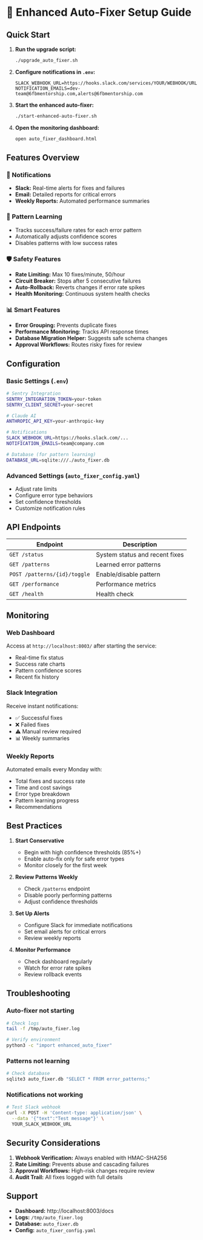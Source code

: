 # 🤖 Enhanced Auto-Fixer Setup Guide

## Quick Start

1. **Run the upgrade script:**
   ```bash
   ./upgrade_auto_fixer.sh
   ```

2. **Configure notifications in `.env`:**
   ```
   SLACK_WEBHOOK_URL=https://hooks.slack.com/services/YOUR/WEBHOOK/URL
   NOTIFICATION_EMAILS=dev-team@6fbmentorship.com,alerts@6fbmentorship.com
   ```

3. **Start the enhanced auto-fixer:**
   ```bash
   ./start-enhanced-auto-fixer.sh
   ```

4. **Open the monitoring dashboard:**
   ```bash
   open auto_fixer_dashboard.html
   ```

## Features Overview

### 🔔 Notifications
- **Slack:** Real-time alerts for fixes and failures
- **Email:** Detailed reports for critical errors
- **Weekly Reports:** Automated performance summaries

### 🧠 Pattern Learning
- Tracks success/failure rates for each error pattern
- Automatically adjusts confidence scores
- Disables patterns with low success rates

### 🛡️ Safety Features
- **Rate Limiting:** Max 10 fixes/minute, 50/hour
- **Circuit Breaker:** Stops after 5 consecutive failures
- **Auto-Rollback:** Reverts changes if error rate spikes
- **Health Monitoring:** Continuous system health checks

### 📊 Smart Features
- **Error Grouping:** Prevents duplicate fixes
- **Performance Monitoring:** Tracks API response times
- **Database Migration Helper:** Suggests safe schema changes
- **Approval Workflows:** Routes risky fixes for review

## Configuration

### Basic Settings (`.env`)
```bash
# Sentry Integration
SENTRY_INTEGRATION_TOKEN=your-token
SENTRY_CLIENT_SECRET=your-secret

# Claude AI
ANTHROPIC_API_KEY=your-anthropic-key

# Notifications
SLACK_WEBHOOK_URL=https://hooks.slack.com/...
NOTIFICATION_EMAILS=team@company.com

# Database (for pattern learning)
DATABASE_URL=sqlite:///./auto_fixer.db
```

### Advanced Settings (`auto_fixer_config.yaml`)
- Adjust rate limits
- Configure error type behaviors
- Set confidence thresholds
- Customize notification rules

## API Endpoints

| Endpoint | Description |
|----------|-------------|
| `GET /status` | System status and recent fixes |
| `GET /patterns` | Learned error patterns |
| `POST /patterns/{id}/toggle` | Enable/disable pattern |
| `GET /performance` | Performance metrics |
| `GET /health` | Health check |

## Monitoring

### Web Dashboard
Access at `http://localhost:8003/` after starting the service:
- Real-time fix status
- Success rate charts
- Pattern confidence scores
- Recent fix history

### Slack Integration
Receive instant notifications:
- ✅ Successful fixes
- ❌ Failed fixes
- ⚠️ Manual review required
- 📊 Weekly summaries

### Weekly Reports
Automated emails every Monday with:
- Total fixes and success rate
- Time and cost savings
- Error type breakdown
- Pattern learning progress
- Recommendations

## Best Practices

1. **Start Conservative**
   - Begin with high confidence thresholds (85%+)
   - Enable auto-fix only for safe error types
   - Monitor closely for the first week

2. **Review Patterns Weekly**
   - Check `/patterns` endpoint
   - Disable poorly performing patterns
   - Adjust confidence thresholds

3. **Set Up Alerts**
   - Configure Slack for immediate notifications
   - Set email alerts for critical errors
   - Review weekly reports

4. **Monitor Performance**
   - Check dashboard regularly
   - Watch for error rate spikes
   - Review rollback events

## Troubleshooting

### Auto-fixer not starting
```bash
# Check logs
tail -f /tmp/auto_fixer.log

# Verify environment
python3 -c "import enhanced_auto_fixer"
```

### Patterns not learning
```bash
# Check database
sqlite3 auto_fixer.db "SELECT * FROM error_patterns;"
```

### Notifications not working
```bash
# Test Slack webhook
curl -X POST -H 'Content-type: application/json' \
  --data '{"text":"Test message"}' \
  YOUR_SLACK_WEBHOOK_URL
```

## Security Considerations

1. **Webhook Verification:** Always enabled with HMAC-SHA256
2. **Rate Limiting:** Prevents abuse and cascading failures
3. **Approval Workflows:** High-risk changes require review
4. **Audit Trail:** All fixes logged with full details

## Support

- **Dashboard:** http://localhost:8003/docs
- **Logs:** `/tmp/auto_fixer.log`
- **Database:** `auto_fixer.db`
- **Config:** `auto_fixer_config.yaml`